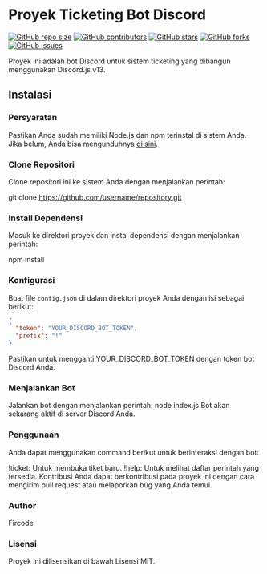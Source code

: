 # Proyek Ticketing Bot Discord

[![GitHub repo size](https://img.shields.io/github/repo-size/username/repository)](https://github.com/username/repository)
[![GitHub contributors](https://img.shields.io/github/contributors/username/repository)](https://github.com/username/repository/graphs/contributors)
[![GitHub stars](https://img.shields.io/github/stars/username/repository?style=social)](https://github.com/username/repository/stargazers)
[![GitHub forks](https://img.shields.io/github/forks/username/repository?style=social)](https://github.com/username/repository/network/members)
[![GitHub issues](https://img.shields.io/github/issues/username/repository)](https://github.com/username/repository/issues)

Proyek ini adalah bot Discord untuk sistem ticketing yang dibangun menggunakan Discord.js v13.

## Instalasi

### Persyaratan

Pastikan Anda sudah memiliki Node.js dan npm terinstal di sistem Anda. Jika belum, Anda bisa mengunduhnya [di sini](https://nodejs.org/).

### Clone Repositori

Clone repositori ini ke sistem Anda dengan menjalankan perintah:

git clone https://github.com/username/repository.git

### Install Dependensi

Masuk ke direktori proyek dan instal dependensi dengan menjalankan perintah:

npm install

### Konfigurasi

Buat file `config.json` di dalam direktori proyek Anda dengan isi sebagai berikut:

```json
{
  "token": "YOUR_DISCORD_BOT_TOKEN",
  "prefix": "!"
}
```
Pastikan untuk mengganti YOUR_DISCORD_BOT_TOKEN dengan token bot Discord Anda.

### Menjalankan Bot
Jalankan bot dengan menjalankan perintah:
node index.js
Bot akan sekarang aktif di server Discord Anda.

### Penggunaan
Anda dapat menggunakan command berikut untuk berinteraksi dengan bot:

!ticket: Untuk membuka tiket baru.
!help: Untuk melihat daftar perintah yang tersedia.
Kontribusi
Anda dapat berkontribusi pada proyek ini dengan cara mengirim pull request atau melaporkan bug yang Anda temui.

### Author
Fircode

### Lisensi
Proyek ini dilisensikan di bawah Lisensi MIT.
